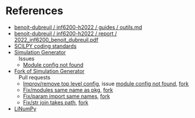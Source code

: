 # References

- [benoit-dubreuil / inf6200-h2022 / guides / outils.md](https://github.com/benoit-dubreuil/inf6200-h2022/blob/main/guides/outils.md)
- [benoit-dubreuil / inf6200-h2022 / report / 2022_inf6200_benoit_dubreuil.pdf](https://github.com/benoit-dubreuil/inf6200-h2022/blob/main/report/2022_inf6200_benoit_dubreuil.pdf)
- [SCILPY coding standards](https://scil-documentation.readthedocs.io/en/latest/coding/scilpy.html)
- [Simulation Generator](https://github.com/AlexVCaron/voxsim)  
  &nbsp;&nbsp; Issues
    - [Module config not found](https://github.com/AlexVCaron/voxsim/issues/5)
- [Fork of Simulation Generator](https://github.com/benoit-dubreuil/voxsim)  
  &nbsp;&nbsp; Pull requests
    - [Improv/remove top level config](https://github.com/AlexVCaron/voxsim/pull/6), issue [module config not found](https://github.com/AlexVCaron/voxsim/issues/5), [fork](https://github.com/benoit-dubreuil/voxsim/pull/1)
    - [Fix/modules same name as pkg](https://github.com/AlexVCaron/voxsim/pull/7), [fork](https://github.com/benoit-dubreuil/voxsim/pull/2)
    - [Fix/param import same names](https://github.com/AlexVCaron/voxsim/pull/8), [fork](https://github.com/benoit-dubreuil/voxsim/pull/3)
    - [Fix/str join takes path](https://github.com/AlexVCaron/voxsim/pull/9), [fork](https://github.com/benoit-dubreuil/voxsim/pull/4)
- [LiNumPy](https://github.com/linum-uqam/linumpy)
